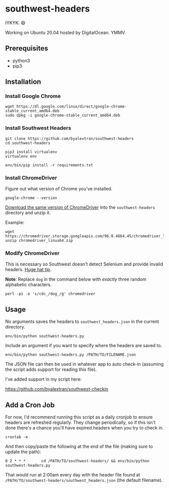 # southwest-headers
IYKYK. 😄

Working on Ubuntu 20.04 hosted by DigitalOcean. YMMV.

## Prerequisites

* python3
* pip3

## Installation

### Install Google Chrome

    wget https://dl.google.com/linux/direct/google-chrome-stable_current_amd64.deb
    sudo dpkg -i google-chrome-stable_current_amd64.deb

### Install Southwest Headers

    git clone https://github.com/byalextran/southwest-headers
    cd southwest-headers

    pip3 install virtualenv
    virtualenv env

    env/bin/pip install -r requirements.txt

### Install ChromeDriver

Figure out what version of Chrome you've installed.

    google-chrome --version

[Download the same version of ChromeDriver](https://chromedriver.chromium.org/downloads) into the `southwest-headers` directory and unzip it.

Example:

    wget https://chromedriver.storage.googleapis.com/96.0.4664.45/chromedriver_linux64.zip
    unzip chromedriver_linux64.zip

### Modify ChromeDriver

This is necessary so Southwest doesn't detect Selenium and provide invalid headers. [Huge hat tip](https://stackoverflow.com/a/52108199).

**Note**: Replace `dog` in the command below with *exactly* three random alphabetic characters.

    perl -pi -e 's/cdc_/dog_/g' chromedriver

## Usage

No arguments saves the headers to `southwest_headers.json` in the current directory.

    env/bin/python southwest-headers.py

Include an argument if you want to specify where the headers are saved to.

    env/bin/python southwest-headers.py /PATH/TO/FILENAME.json

The JSON file can then be used in whatever app to auto check-in (assuming the script adds support for reading this file).

I've added support in my script here:

https://github.com/byalextran/southwest-checkin

## Add a Cron Job

For now, I'd recommend running this script as a daily cronjob to ensure headers are refreshed regularly. They change periodically, so if this isn't done there's a chance you'll have expired headers when you try to check in.

    crontab -e

And then copy/paste the following at the end of the file (making sure to update the path):

    0 2 * * *       cd /PATH/TO/southwest-headers/ && env/bin/python southwest-headers.py

That would run at 2:00am every day with the header file found at `/PATH/TO/southwest-headers/southwest_headers.json` (the default filename).

